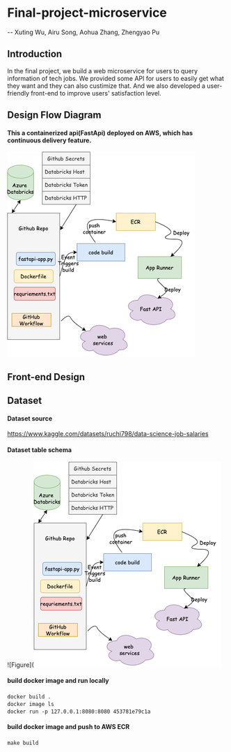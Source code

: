 # Final-project-microservice
  -- Xuting Wu, Airu Song, Aohua Zhang, Zhengyao Pu

## Introduction
In the final project, we build a web microservice for users to query information of tech jobs. We provided some API for users to easily get what they want and they can also custimize that. And we also developed a user-friendly front-end to improve users' satisfaction level.

## Design Flow Diagram
#### This a containerized api(FastApi) deployed on AWS, which has continuous delivery feature.

![Figure](https://github.com/nogibjj/final-project-microservice-group/blob/main/picture.drawio.png)

## Front-end Design

## Dataset
#### Dataset source
https://www.kaggle.com/datasets/ruchi798/data-science-job-salaries

#### Dataset table schema
![Figure](![Figure](https://github.com/nogibjj/final-project-microservice-group/blob/main/picture.drawio.png)




#### build docker image and run locally

```docker build .```  
```docker image ls```  
```docker run -p 127.0.0.1:8080:8080 453781e79c1a```  
#### build docker image and push to AWS ECR

```make build```
